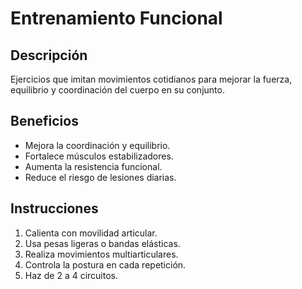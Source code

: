 # Entrenamiento Funcional

## Descripción
Ejercicios que imitan movimientos cotidianos para mejorar la fuerza, equilibrio y coordinación del cuerpo en su conjunto.

## Beneficios
- Mejora la coordinación y equilibrio.
- Fortalece músculos estabilizadores.
- Aumenta la resistencia funcional.
- Reduce el riesgo de lesiones diarias.

## Instrucciones
1. Calienta con movilidad articular.
2. Usa pesas ligeras o bandas elásticas.
3. Realiza movimientos multiarticulares.
4. Controla la postura en cada repetición.
5. Haz de 2 a 4 circuitos.

